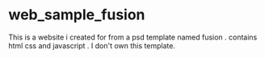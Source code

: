 # web_sample_fusion
This is a website i created for from a psd template named fusion . contains html css and javascript . I don't own this template.
